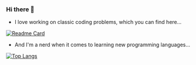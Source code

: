 ### Hi there 👋

- I love working on classic coding problems, which you can find here...

[![Readme Card](https://github-readme-stats.vercel.app/api/pin/?username=nmarzagaodev&repo=coding-problems&theme=dark)](https://github.com/anuraghazra/github-readme-stats)

- And I'm a nerd when it comes to learning new programming languages...

[![Top Langs](https://github-readme-stats.vercel.app/api/top-langs/?username=nmarzagaodev&layout=compact&langs_count=20&theme=dark)](https://github.com/anuraghazra/github-readme-stats)



<!--
**nmarzagaodev/nmarzagaodev** is a ✨ _special_ ✨ repository because its `README.md` (this file) appears on your GitHub profile.

Here are some ideas to get you started:

- 🔭 I’m currently working on ...
- 🌱 I’m currently learning ...
- 👯 I’m looking to collaborate on ...
- 🤔 I’m looking for help with ...
- 💬 Ask me about ...
- 📫 How to reach me: ...
- 😄 Pronouns: ...
- ⚡ Fun fact: ...
-->
